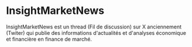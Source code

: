 # InsightMarketNews
InsightMarketNews est un thread (Fil de discussion) sur X anciennement (Twiter) qui publie des informations d'actualités et d'analyses économique et financière en finance de marché.
